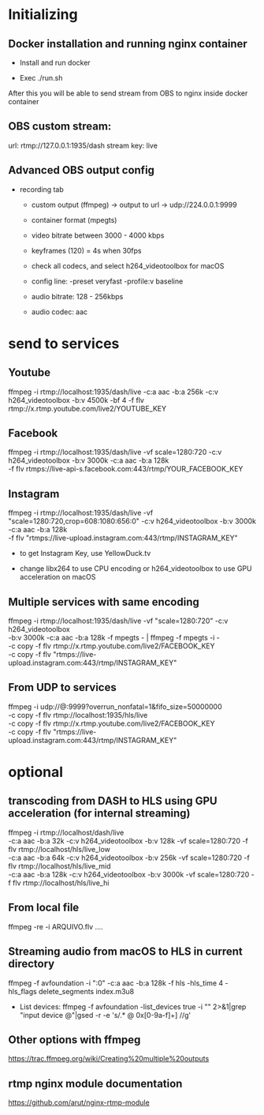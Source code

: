 # Initializing

## Docker installation and running nginx container

* Install and run docker

* Exec ./run.sh

After this you will be able to send stream from OBS to nginx inside docker container

## OBS custom stream:

url: rtmp://127.0.0.1:1935/dash
stream key: live

## Advanced OBS output config

* recording tab

  * custom output (ffmpeg) -> output to url -> udp://224.0.0.1:9999

  * container format (mpegts)

  * video bitrate between 3000 - 4000 kbps

  * keyframes (120) = 4s when 30fps

  * check all codecs, and select h264_videotoolbox for macOS

  * config line: -preset veryfast -profile:v baseline

  * audio bitrate: 128 - 256kbps

  * audio codec: aac


# send to services

## Youtube
ffmpeg -i rtmp://localhost:1935/dash/live -c:a aac -b:a 256k -c:v h264_videotoolbox -b:v 4500k -bf 4 -f flv rtmp://x.rtmp.youtube.com/live2/YOUTUBE_KEY

## Facebook
ffmpeg -i rtmp://localhost:1935/dash/live -vf scale=1280:720 -c:v h264_videotoolbox -b:v 3000k -c:a aac -b:a 128k \
  -f flv rtmps://live-api-s.facebook.com:443/rtmp/YOUR_FACEBOOK_KEY

## Instagram
ffmpeg -i rtmp://localhost:1935/dash/live -vf "scale=1280:720,crop=608:1080:656:0" -c:v h264_videotoolbox -b:v 3000k -c:a aac -b:a 128k \
  -f flv "rtmps://live-upload.instagram.com:443/rtmp/INSTAGRAM_KEY"

* to get Instagram Key, use YellowDuck.tv

* change libx264 to use CPU encoding or h264_videotoolbox to use GPU acceleration on macOS

## Multiple services with same encoding
ffmpeg -i rtmp://localhost:1935/dash/live -vf "scale=1280:720" -c:v h264_videotoolbox \
  -b:v 3000k -c:a aac -b:a 128k -f mpegts - | ffmpeg -f mpegts -i - \
  -c copy -f flv rtmp://x.rtmp.youtube.com/live2/FACEBOOK_KEY \
  -c copy -f flv "rtmps://live-upload.instagram.com:443/rtmp/INSTAGRAM_KEY"

## From UDP to services
ffmpeg -i udp://@:9999?overrun_nonfatal=1&fifo_size=50000000 \
  -c copy -f flv rtmp://localhost:1935/hls/live \
  -c copy -f flv rtmp://x.rtmp.youtube.com/live2/FACEBOOK_KEY \
  -c copy -f flv "rtmps://live-upload.instagram.com:443/rtmp/INSTAGRAM_KEY"


# optional

## transcoding from DASH to HLS using GPU acceleration (for internal streaming)
ffmpeg -i rtmp://localhost/dash/live \
  -c:a aac -b:a 32k  -c:v h264_videotoolbox -b:v 128k -vf scale=1280:720 -f flv rtmp://localhost/hls/live_low \
  -c:a aac -b:a 64k  -c:v h264_videotoolbox -b:v 256k -vf scale=1280:720 -f flv rtmp://localhost/hls/live_mid \
  -c:a aac -b:a 128k -c:v h264_videotoolbox -b:v 3000k -vf scale=1280:720 -f flv rtmp://localhost/hls/live_hi

## From local file
ffmpeg -re -i ARQUIVO.flv ....


## Streaming audio from macOS to HLS in current directory
ffmpeg -f avfoundation -i ":0" -c:a aac -b:a 128k -f hls -hls_time 4 -hls_flags delete_segments index.m3u8

* List devices: ffmpeg -f avfoundation -list_devices true -i "" 2>&1|grep "input device @"|gsed -r -e 's/.* @ 0x[0-9a-f]+\] //g'

## Other options with ffmpeg

https://trac.ffmpeg.org/wiki/Creating%20multiple%20outputs

## rtmp nginx module documentation

https://github.com/arut/nginx-rtmp-module
